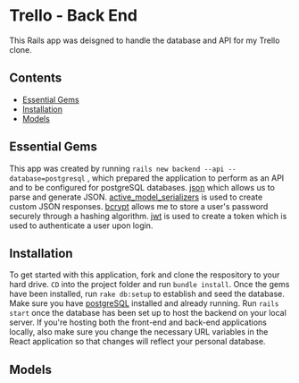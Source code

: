 # Trello - Back End

This Rails app was deisgned to handle the database and API for my Trello clone. 

## Contents

- [Essential Gems](#essentual-gmes)
- [Installation](#installation)
- [Models](#models)

## Essential Gems

This app was created by running ```rails new backend --api --database=postgresql``` , which prepared the application to perform as an API and to be configured for postgreSQL databases. [json](https://github.com/flori/json) which allows us to parse and generate JSON. [active_model_serializers](https://github.com/rails-api/active_model_serializers/tree/v0.9.3) is used to create custom JSON responses. [bcrypt](https://github.com/codahale/bcrypt-ruby) allows me to store a user's password securely through a hashing algorithm. [jwt](https://github.com/jwt/ruby-jwt/) is used to create a token which is used to authenticate a user upon login. 

## Installation 

To get started with this application, fork and clone the respository to your hard drive. ```CD``` into the project folder and run ```bundle install```. Once the gems have been installed, run ```rake db:setup``` to establish and seed the database. Make sure you have [postgreSQL](https://postgresapp.com/) installed and already running. Run ```rails start``` once the database has been set up to host the backend on your local server. If you're hosting both the front-end and back-end applications locally, also make sure you change the necessary URL variables in the React application so that changes will reflect your personal database. 

## Models

